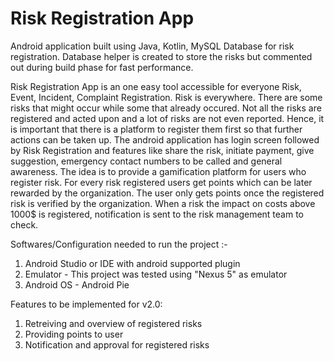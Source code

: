 # Risk Registration App

Android application built using Java, Kotlin, MySQL Database for risk registration. Database helper is created to store the risks but commented out during build phase for fast performance.

Risk Registration App is an one easy tool accessible for everyone Risk, Event, Incident, Complaint Registration. Risk is everywhere. There are some risks that might occur while some that already occured. Not all the risks are registered and acted upon and a lot of risks are not even reported. Hence, it is important that there is a platform to register them first so that further actions can be taken up. 
The android application has login screen followed by Risk Registration and features like share the risk, initiate payment, give suggestion, emergency contact numbers to be called and general awareness.
The idea is to provide a gamification platform for users who register risk. For every risk registered users get points which can be later rewarded by the organization. The user only gets points once the registered risk is verified by the organization. When a risk the impact on costs above 1000$ is registered, notification is sent to the risk management team to check. 

Softwares/Configuration needed to run the project :-

1) Android Studio or IDE with android supported plugin
2) Emulator - This project was tested using "Nexus 5" as emulator
3) Android OS - Android Pie

Features to be implemented for v2.0:

1) Retreiving and overview of registered risks
2) Providing points to user
3) Notification and approval for registered risks
